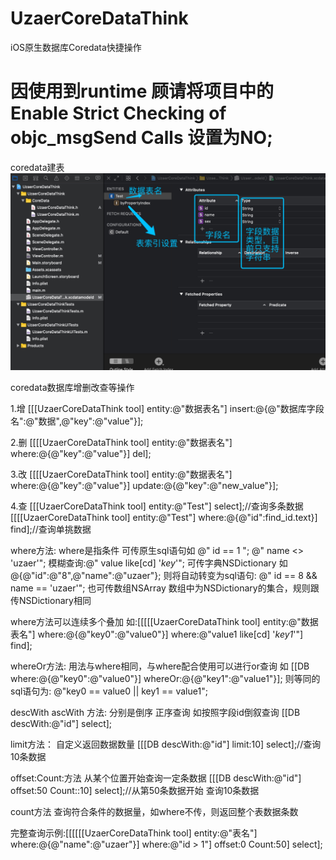 # UzaerCoreDataThink
iOS原生数据库Coredata快捷操作

# 因使用到runtime 顾请将项目中的 Enable Strict Checking of objc_msgSend Calls 设置为NO;

coredata建表
![Image](https://github.com/Uzaer-WZR/UzaerCoreDataThink/blob/master/coredata_img.jpeg)

coredata数据库增删改查等操作

1.增
[[[UzaerCoreDataThink tool] entity:@"数据表名"] insert:@{@"数据库字段名":@"数据",@"key":@"value"}];

2.删
[[[[UzaerCoreDataThink tool] entity:@"数据表名"] where:@{@"key":@"value"}] del];

3.改
[[[[UzaerCoreDataThink tool] entity:@"数据表名"] where:@{@"key":@"value"}] update:@{@"key":@"new_value"}];

4.查
[[[UzaerCoreDataThink tool] entity:@"Test"] select];//查询多条数据
[[[[UzaerCoreDataThink tool] entity:@"Test"] where:@{@"id":find_id.text}] find];//查询单挑数据


where方法:
where是指条件
可传原生sql语句如 @" id == 1 ";  @" name <> 'uzaer'";  模糊查询:@" value like[cd] '*key*'";
可传字典NSDictionary 如 @{@"id":@"8",@"name":@"uzaer"}; 则将自动转变为sql语句: @" id == 8 && name == 'uzaer'";
也可传数组NSArray 数组中为NSDictionary的集合，规则跟传NSDictionary相同

where方法可以连续多个叠加 如:[[[[[UzaerCoreDataThink tool] entity:@"数据表名"] where:@{@"key0":@"value0"}] where:@"value1 like[cd] '*key1*'"] find];

whereOr方法:
用法与where相同，与where配合使用可以进行or查询 如 [[DB where:@{@"key0":@"value0"}] whereOr:@{@"key1":@"value1"}];
则等同的sql语句为: @"key0 == value0 || key1 == value1";

descWith ascWith 方法:
分别是倒序 正序查询
如按照字段id倒叙查询 [[DB descWith:@"id"] select];

limit方法：
自定义返回数据数量
[[[DB descWith:@"id"] limit:10] select];//查询10条数据

offset:Count:方法
从某个位置开始查询一定条数据
[[[DB descWith:@"id"] offset:50 Count::10] select];//从第50条数据开始 查询10条数据

count方法
查询符合条件的数据量，如where不传，则返回整个表数据条数

完整查询示例:[[[[[[UzaerCoreDataThink tool] entity:@"表名"] where:@{@"name":@"uzaer"}] where:@"id > 1"] offset:0 Count:50] select];
